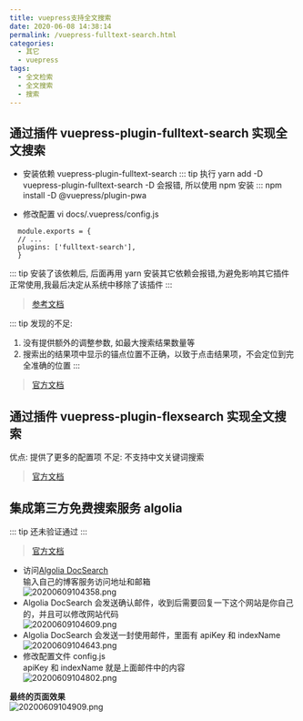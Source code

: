 ```yaml
---
title: vuepress支持全文搜索
date: 2020-06-08 14:38:14
permalink: /vuepress-fulltext-search.html
categories:
  - 其它
  - vuepress
tags:
  - 全文检索
  - 全文搜索
  - 搜索
---
```


## 通过插件 vuepress-plugin-fulltext-search 实现全文搜索

- 安装依赖 vuepress-plugin-fulltext-search
  ::: tip
  执行 yarn add -D vuepress-plugin-fulltext-search -D 会报错, 所以使用 npm 安装
  :::
  npm install -D @vuepress/plugin-pwa

- 修改配置
  vi docs/.vuepress/config.js

```
  module.exports = {
  // ...
  plugins: ['fulltext-search'],
  }
```

::: tip
安装了该依赖后, 后面再用 yarn 安装其它依赖会报错,为避免影响其它插件正常使用,我最后决定从系统中移除了该插件
:::

> [参考文档](https://github.com/leo-buneev/vuepress-plugin-fulltext-search)

::: tip
发现的不足:

1. 没有提供额外的调整参数, 如最大搜索结果数量等
2. 搜索出的结果项中显示的锚点位置不正确，以致于点击结果项，不会定位到完全准确的位置
   :::

> [官方文档](https://github.com/leo-buneev/vuepress-plugin-fulltext-search)

## 通过插件 vuepress-plugin-flexsearch 实现全文搜索

优点: 提供了更多的配置项
不足: 不支持中文关键词搜索

> [官方文档](https://github.com/z3by/vuepress-plugin-flexsearch)

## 集成第三方免费搜索服务 algolia

::: tip
还未验证通过
:::

> [官方文档](https://algolia.com)

- 访问[Algolia DocSearch](https://community.algolia.com/docsearch/)  
  输入自己的博客服务访问地址和邮箱  
  ![20200609104358.png](https://cdn.jsdelivr.net/gh/wangshibiaoFlytiger/blog_picBed1/images/20200609104358.png)
- Algolia DocSearch 会发送确认邮件，收到后需要回复一下这个网站是你自己的，并且可以修改网站代码  
  ![20200609104609.png](https://cdn.jsdelivr.net/gh/wangshibiaoFlytiger/blog_picBed1/images/20200609104609.png)
- Algolia DocSearch 会发送一封使用邮件，里面有 apiKey 和 indexName  
  ![20200609104643.png](https://cdn.jsdelivr.net/gh/wangshibiaoFlytiger/blog_picBed1/images/20200609104643.png)
- 修改配置文件 config.js  
  apiKey 和 indexName 就是上面邮件中的内容  
  ![20200609104802.png](https://cdn.jsdelivr.net/gh/wangshibiaoFlytiger/blog_picBed1/images/20200609104802.png)

**最终的页面效果**  
![20200609104909.png](https://cdn.jsdelivr.net/gh/wangshibiaoFlytiger/blog_picBed1/images/20200609104909.png)
